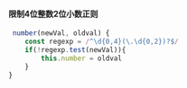 #### 限制4位整数2位小数正则

```js
 number(newVal, oldval) {
    const regexp = /^\d{0,4}(\.\d{0,2})?$/
    if(!regexp.test(newVal)){
        this.number = oldval
    }
}
```

